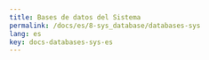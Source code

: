 ```yaml
---
title: Bases de datos del Sistema
permalink: /docs/es/8-sys_database/databases-sys
lang: es
key: docs-databases-sys-es
---
```

